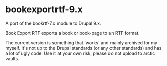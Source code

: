 # bookexportrtf-9.x

A port of the bookrtf-7.x module to Drupal 9.x.

Book Export RTF exports a book or book-page to an RTF format.

The current version is something that 'works' and mainly archived for my myself. It's not up to the Drupal standards (or any other standards) and has a lot of ugly code. Use it at your own risk, please do not upload to arctic vaults.
